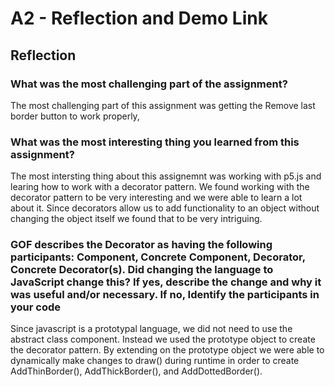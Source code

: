 # A2 - Reflection and Demo Link

## Reflection

### What was the most challenging part of the assignment?
The most challenging part of this assignment was getting the Remove last border button to work properly, 

### What was the most interesting thing you learned from this assignment?
The most intersting thing about this assignemnt was working with p5.js and learing how to work with a decorator pattern. 
We found working with the decorator pattern to be very interesting and we were able to learn a lot about it.
Since decorators allow us to add functionality to an object without changing the object itself we found that to be very intriguing.

### GOF describes the Decorator as having the following participants: Component, Concrete Component, Decorator, Concrete Decorator(s). Did changing the language to JavaScript change this? If yes, describe the change and why it was useful and/or necessary. If no, Identify the participants in your code

Since javascript is a prototypal language, we did not need to use the abstract class component. Instead we used the prototype object to create the decorator pattern. 
By extending on the prototype object we were able to dynamically make changes to draw() during runtime in order to create AddThinBorder(), AddThickBorder(), and AddDottedBorder().



